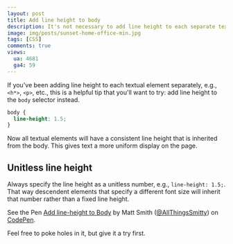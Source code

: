 ```yaml
---
layout: post
title: Add line height to body
description: It's not necessary to add line height to each separate textual element. Here's a helpful tip for elements to inherit line height from the body.
image: img/posts/sunset-home-office-min.jpg
tags: [CSS]
comments: true
views:
  ua: 4681
  ga4: 59
---
```


If you've been adding line height to each textual element separately, e.g., `<h*>`, `<p>`, etc., this is a helpful tip that you'll want to try: add line height to the `body` selector instead.

```css
body {
  line-height: 1.5;
}
```

Now all textual elements will have a consistent line height that is inherited from the body. This gives text a more uniform display on the page.

## Unitless line height

Always specify the line height as a unitless number, e.g., `line-height: 1.5;`. That way descendent elements that specify a different font size will inherit that number rather than a fixed line height.

<div class="embed">
  <p class="codepen" data-height="450" data-slug-hash="VjbdYd" data-default-tab="result" data-user="AllThingsSmitty" data-embed-version="2" data-pen-title="Add line-height to Body" class="codepen">See the Pen <a href="http://codepen.io/AllThingsSmitty/pen/VjbdYd/">Add line-height to Body</a> by Matt Smith (<a href="http://codepen.io/AllThingsSmitty">@AllThingsSmitty</a>) on <a href="http://codepen.io">CodePen</a>.</p>
  <script async src="https://production-assets.codepen.io/assets/embed/ei.js"></script>
</div>

Feel free to poke holes in it, but give it a try first.